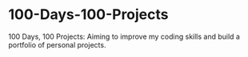 # 100-Days-100-Projects
100 Days, 100 Projects: Aiming to improve my coding skills and build a portfolio of personal projects.
